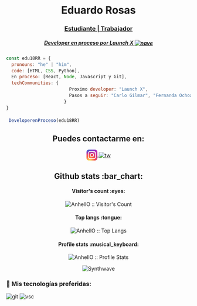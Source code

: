 <h1 align="center"> Eduardo Rosas <a href="https://twitter.com/19_erosas" target="blank"></h1>

<h3 align="center"> Estudiante | Trabajador </h3 mexicana 🇲🇽 >

<h5 align="center">Developer en proceso por Launch X 
 <img align="center" src="https://github.com/edu18RR/Eduardo-RR/blob/main/cohete.png" alt="nave" height="30" width="40" /></h5>

```javascript
const edu18RR = {
  pronouns: "he" | "him",
  code: [HTML, CSS, Python],
  En proceso: [React, Node, Javascript y Git],
  techCommunities: {
                        Proximo developer: "Launch X",
                        Pasos a seguir: "Carlo Gilmar", "Fernanda Ochoa", "Rodrigo Martínez " y "Miguel Ángel Djurán(midudev)"
                      }
}
 
 DeveloperenProceso(edu18RR)
```

<h2 align="center">Puedes contactarme en: </h2>

<p align="center">
  <a href="">
    <img align="center" src="https://github.com/edu18RR/EDU/blob/main/insta.jpg" alt="inst" height="30" width="30" /> 
    <img align="center" src="https://github.com/edu18RR/Eduardo-RR/blob/main/tw.jpg" alt="tw" height="30" width="30" /> 
  </a>
</p>

<h2 align="center">Github stats :bar_chart:</h2>

<h4 align="center">Visitor's count :eyes:</h4>

<p align="center"><img src="https://profile-counter.glitch.me/{edu18RR}/count.svg" alt="AnhellO :: Visitor's Count" /></p>

<h4 align="center">Top langs :tongue:</h4>

<p align="center"><img src="https://github-readme-stats.vercel.app/api/top-langs/?username=edu18RR" alt="AnhellO :: Top Langs" /></p>

<h4 align="center">Profile stats :musical_keyboard:</h4>

<p align="center"><img src="https://github-readme-stats.vercel.app/api?username=edu18RR" alt="AnhellO :: Profile Stats" /></p>

<p align="center"><img src="https://thumbs.gfycat.com/GoodnaturedFondGaur-size_restricted.gif" alt="Synthwave" height="300" width="500"></p>

<h3 align="left"> 🤩 Mis tecnologías preferidas: </h3>
<p align="left"> <img src="https://github.com/edu18RR/Eduardo-RR/blob/main/logo%20git%20icon.png" alt="git" width="40" height="40"/> </a> <img src="https://github.com/edu18RR/Eduardo-RR/blob/main/vs.png" alt="vsc" width="40" height="40"/> </a> </p>


